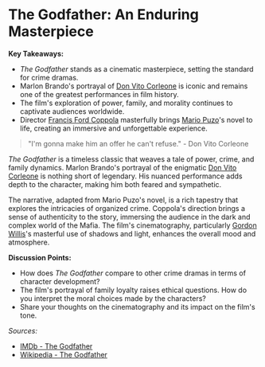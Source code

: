# The Godfather: An Enduring Masterpiece

**Key Takeaways:**

-   _The Godfather_ stands as a cinematic masterpiece, setting the standard for crime dramas.
-   Marlon Brando's portrayal of [Don Vito Corleone](https://en.wikipedia.org/wiki/Vito_Corleone) is iconic and remains one of the greatest performances in film history.
-   The film's exploration of power, family, and morality continues to captivate audiences worldwide.
-   Director [Francis Ford Coppola](https://en.wikipedia.org/wiki/Francis_Ford_Coppola) masterfully brings [Mario Puzo](https://en.wikipedia.org/wiki/Mario_Puzo)'s novel to life, creating an immersive and unforgettable experience.

> "I'm gonna make him an offer he can't refuse." - Don Vito Corleone

_The Godfather_ is a timeless classic that weaves a tale of power, crime, and family dynamics. Marlon Brando's portrayal of the enigmatic [Don Vito Corleone](https://en.wikipedia.org/wiki/Vito_Corleone) is nothing short of legendary. His nuanced performance adds depth to the character, making him both feared and sympathetic.

The narrative, adapted from Mario Puzo's novel, is a rich tapestry that explores the intricacies of organized crime. Coppola's direction brings a sense of authenticity to the story, immersing the audience in the dark and complex world of the Mafia. The film's cinematography, particularly [Gordon Willis](https://en.wikipedia.org/wiki/Gordon_Willis)'s masterful use of shadows and light, enhances the overall mood and atmosphere.

**Discussion Points:**

-   How does _The Godfather_ compare to other crime dramas in terms of character development?
-   The film's portrayal of family loyalty raises ethical questions. How do you interpret the moral choices made by the characters?
-   Share your thoughts on the cinematography and its impact on the film's tone.

_Sources:_

-   [IMDb - The Godfather](https://www.imdb.com/title/tt0068646/)
-   [Wikipedia - The Godfather](https://en.wikipedia.org/wiki/The_Godfather)
